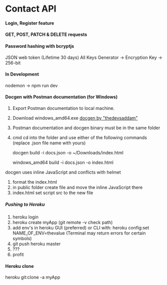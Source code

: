 # Contact API

#### Login, Register feature

#### GET, POST, PATCH & DELETE requests

#### Password hashing with bcryptjs

JSON web token (Lifetime 30 days)
All Keys Generator -> Encryption Key -> 256-bit

#### In Development

nodemon -> npm run dev

#### Docgen with Postman documentation (for Windows)

1. Export Postman documentation to local machine.
2. Download windows_amd64.exe [docgen by "thedevsaddam"](https://github.com/thedevsaddam/docgen/releases)
3. Postman documentation and docgen binary must be in the same folder
4. cmd cd into the folder and use either of the following commands (replace .json file name with yours)

   docgen build -i docs.json -o ~/Downloads/index.html

   windows_amd64 build -i docs.json -o index.html

docgen uses inline JavaScript and conflicts with helmet

1. format the index.html
2. in public folder create file and move the inline JavaScript there
3. index.html set script src to the new file

##### Pushing to Heroku

1. heroku login
2. heroku create myApp (git remote -v check path)
3. add env's in heroku GUI (preferred) or CLI with: heroku config:set NAME_OF_ENV=thevalue (Terminal may return errors for certain symbols)
4. git push heroku master
5. ???
6. profit

#### Heroku clone

heroku git:clone -a myApp
